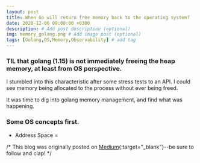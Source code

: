 ```yaml
---
layout: post
title: When Go will return free memory back to the operating system?
date: 2020-12-06 09:00:00 +0300
description: # Add post description (optional)
img: memory_golang.png # Add image post (optional)
tags: [Golang,OS,Memory,Observability] # add tag
---
```

### TIL that golang (1.15) is not immediately freeing the heap memory, at least from OS perspective.

I stumbled into this characteristic after some stress tests to an API. I could see memory being allocated to the process without ever being freed.

It was time to dig into golang memory management, and find what was happening.

### Some OS concepts first.

- Address Space =

/* This blog was originally posted on [Medium](https://medium.com/@seomisw/image-dataset-for-litter-detection-7f1cab9e7fa1){:target="_blank"}--be sure to follow and clap! */
